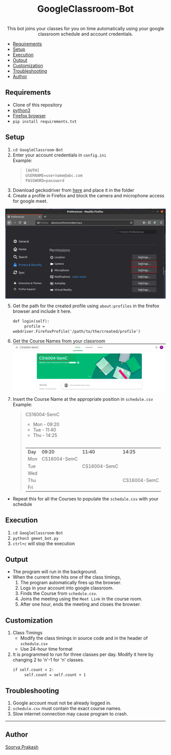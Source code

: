
<h1 align="center"> GoogleClassroom-Bot</h1>
<p align="center"><br>
This bot joins your classes for you on time automatically using your google classroom schedule and account credentials.<br></p>

  - [Requirements](#requirements)
  - [Setup](#setup)
  - [Execution](#execution)
  - [Output](#output)
  - [Customization](#customization)
  - [Troubleshooting](#troubleshooting)
  - [Author](#author)

## Requirements

- Clone of this repository 
- [python3](https://www.python.org/downloads/)
- [Firefox browser](https://www.mozilla.org/en-US/firefox/all/#product-desktop-release)
- `pip install requirements.txt`

## Setup

1. `cd GoogleClassroom-Bot`
2. Enter your account credentials in `config.ini`</br>
   Example:
   >```
    >[AUTH]
    >USERNAME=username@abc.com
    >PASSWORD=password
   >```
3. Download geckodriver from [here](https://github.com/mozilla/geckodriver/releases) and place it in the folder
4.  Create a profile in Firefox and block the camera and microphone access for google meet.  
   <img src="docs/images/Firefox_permissions.png" align="center" >
   
5. Get the path for the created profile using `about:profiles` in the firefox browser
   and include it here.
   ```
   def login(self):    
        profile = webdriver.FirefoxProfile('/path/to/the/created/profile')
   ```
6. Get the Course Names from your classroom  
   <img src="docs/images/CourseName.png" align="center">

7. Insert the Course Name at the appropriate position in `schedule.csv`</br>
   Example:
   > CS16004-SemC 
   > - Mon - 09:20
   > - Tue - 11:40
   > - Thu - 14:25
   ></br>
   ><table>
   <th>Day</th>
    <th>09:20</th>
    <th>11:40</th>
    <th>14:25</th>
    <tr>
    <td>Mon</td>
    <td>CS16004-SemC</td>
    <td></td>
    <td></td>
    </tr>
    <tr>
    <td>Tue</td>
    <td></td>
    <td>CS16004-SemC</td>
    <td></td>
    </tr>
    <tr>
    <td>Wed</td>
    <td></td>
    <td></td>
    <td></td>
    </tr>
    <tr>
    <td>Thu</td>
    <td></td>
    <td></td>
    <td>CS16004-SemC</td>
    </tr>
    <tr>
    <td>Fri</td>
    <td></td>
    <td></td>
    <td></td>
    </tr>
   </table>
    
- Repeat this for all the Courses to populate the `schedule.csv` with your schedule

## Execution
1. `cd GoogleClassroom-Bot`
2. `python3 gmeet_bot.py`
3. `ctrl+c`  will stop the execution


## Output

- The program will run in the background.
- When the current time hits one of the class timings, 
  1. The program automatically fires up the browser.
  2. Logs in your account into google classroom.
  3. Finds the Course from `schedule.csv`.
  4. Joins the meeting using the `Meet Link` in the course room.
  5. After one hour, ends the meeting and closes the browser.

## Customization

1. Class Timings
   - Modify the class timings in source code and in the header of `schedule.csv`
   - Use 24-hour time format
2. It is programmed to run for three classes per day. Modify it here by changing 2 to 'n'-1 for 'n' classes.
   ```
   if self.count < 2:
        self.count = self.count + 1
   ```

## Troubleshooting
1. Google account must not be already logged in.
2. `schedule.csv` must contain the exact course names.
3. Slow internet connection may cause program to crash.  

---
## Author
[Soorya Prakash](https://github.com/sooryaprakash31)